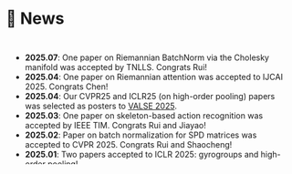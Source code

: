 <!-- - *2025.07*: One paper on Riemannian BatchNorm via the Cholesky manifold was accepted by TNLLS. Congrats Rui!
- *2025.04*: One paper on Riemannian attention was accepted to IJCAI 2025. Congrats Chen!
- *2025.04*: Our CVPR25 and ICLR25 (on high-order pooling) papers was selected as posters to [VALSE 2025](https://valser.org/2025/#/poster).
- *2025.03*: One paper on the Riemannian approach for skeleton-based action recognition was accepted by IEEE Transactions on Instrumentation & Measurement (TIM). Congrats Rui and Jiayao!
- *2025.02*: One paper on Riemannian batch normalization for ill-conditioned SPD matrices was accepted to CVPR 2025. 
It is one of the first CVPR papers with Jiangnan University as the first affiliation! Congrats Rui and Shaocheng!
- *2025.01*: Two papers were accepted to ICLR 2025!! One for Riemannian batch normalization over gyrogroups, the other for interpreting high-order pooling via Riemannian geometry.
- *2024.09*: One paper on Riemannian classifiers over general geometries was accepted to NeurIPS 2024 (final rating: 877).
- *2024.08*: One paper on adaptive Riemannian metrics for SPD matrix learning was accepted by TIP.
- *2024.04*: One paper on Grassmannian self-attention was accepted to IJCAI 2024. Congrats Rui and Chen!
- *2024.03*: Our CVPR 2024 paper on Riemannian classifiers was selected as a poster to [VALSE 2024](http://valser.org/2024/#/poster).
- *2024.02*: One paper on Riemannian classifiers on SPD manifolds was accepted to CVPR 2024.
- *2024.01*: One paper on Riemannian batch normalization on general Lie groups was accepted to ICLR 2024.

- *2024.01*: 🔥 We release [AudioGPT](https://github.com/AIGC-Audio/AudioGPT) (⭐️6k+) -->

# 🌟 News
<div style="max-height: 200px; overflow-y: scroll; padding: 10px; background-color: transparent; border: none;">

<ul>
  <li><strong>2025.07</strong>: One paper on Riemannian BatchNorm via the Cholesky manifold was accepted by TNLLS. Congrats Rui!</li>
  <li><strong>2025.04</strong>: One paper on Riemannian attention was accepted to IJCAI 2025. Congrats Chen!</li>
  <li><strong>2025.04</strong>: Our CVPR25 and ICLR25 (on high-order pooling) papers was selected as posters to <a href="https://valser.org/2025/#/poster">VALSE 2025</a>.</li>
  <li><strong>2025.03</strong>: One paper on skeleton-based action recognition was accepted by IEEE TIM. Congrats Rui and Jiayao!</li>
  <li><strong>2025.02</strong>: Paper on batch normalization for SPD matrices was accepted to CVPR 2025. Congrats Rui and Shaocheng!</li>
  <li><strong>2025.01</strong>: Two papers accepted to ICLR 2025: gyrogroups and high-order pooling!</li>
  <li><strong>2024.09</strong>: NeurIPS 2024 paper on general Riemannian classifiers accepted!</li>
  <li><strong>2024.08</strong>: Adaptive Riemannian metric paper accepted by TIP.</li>
  <li><strong>2024.04</strong>: IJCAI 2024 paper on Grassmannian self-attention. Congrats Rui and Chen!</li>
  <li><strong>2024.03</strong>: CVPR 2024 paper selected as VALSE 2024 poster.</li>
  <li><strong>2024.02</strong>: CVPR 2024 paper on SPD classifiers accepted.</li>
  <li><strong>2024.01</strong>: ICLR 2024 paper on Lie group batch normalization accepted.</li>
</ul>

</div>
